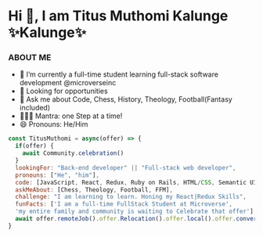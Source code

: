 

<h1 class="center">Hi 👋, I am Titus Muthomi Kalunge  ✨Kalunge✨</h1>

### ABOUT ME

- 🔭 I’m currently a full-time student learning full-stack software development @microverseinc
- 👯 Looking for opportunities
- 💬 Ask me about Code, Chess, History, Theology, Football(Fantasy included)
- 💆🏿‍♀️ Mantra: one Step at a time!
- 😄 Pronouns: He/Him


```javascript
const TitusMuthomi = async(offer) => {
  if(offer) {
    await Community.celebration()
  }
  lookingFor: "Back-end developer" || "Full-stack web developer",
  pronouns: ["He", "him"],
  code: [JavaScript, React, Redux, Ruby on Rails, HTML/CSS, Semantic UI, Bootstrap,
  askMeAbout: [Chess, Theology, Football, FFM],
  challenge: "I am learning to learn. Honing my React|Redux Skills",
  funFacts: ['I am a full-time FullStack Student at Microverse', 
  'my entire family and community is waiting to Celebrate that offer']
  await offer.remoteJob().offer.Relocation().offer.local().offer.conversation()
}
```
<!-- <h3 align="center">GitHub Statistics:</h3>

<p align="center">&nbsp;<img src="https://github-readme-stats.vercel.app/api?username=Kalunge&show_icons=true&locale=en" alt="Kalunge" /></p>

<p align="center"><img src="https://github-readme-streak-stats.herokuapp.com/?user=Kalunge&theme=radical" alt="Kalunge" /></p> -->





